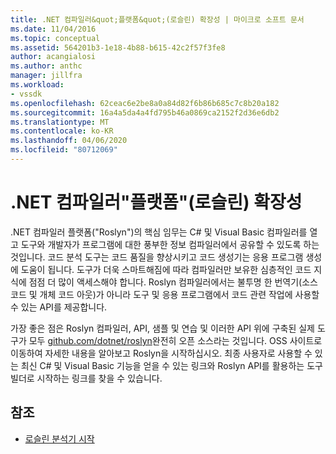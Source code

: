 ```yaml
---
title: .NET 컴파일러&quot;플랫폼&quot;(로슬린) 확장성 | 마이크로 소프트 문서
ms.date: 11/04/2016
ms.topic: conceptual
ms.assetid: 564201b3-1e18-4b88-b615-42c2f57f3fe8
author: acangialosi
ms.author: anthc
manager: jillfra
ms.workload:
- vssdk
ms.openlocfilehash: 62ceac6e2be8a0a84d82f6b86b685c7c8b20a182
ms.sourcegitcommit: 16a4a5da4a4fd795b46a0869ca2152f2d36e6db2
ms.translationtype: MT
ms.contentlocale: ko-KR
ms.lasthandoff: 04/06/2020
ms.locfileid: "80712069"
---
```

# <a name="net-compiler-platform-quotroslynquot-extensibility"></a>.NET 컴파일러&quot;플랫폼&quot;(로슬린) 확장성
.NET 컴파일러 플랫폼("Roslyn")의 핵심 임무는 C# 및 Visual Basic 컴파일러를 열고 도구와 개발자가 프로그램에 대한 풍부한 정보 컴파일러에서 공유할 수 있도록 하는 것입니다. 코드 분석 도구는 코드 품질을 향상시키고 코드 생성기는 응용 프로그램 생성에 도움이 됩니다. 도구가 더욱 스마트해짐에 따라 컴파일러만 보유한 심층적인 코드 지식에 점점 더 많이 액세스해야 합니다. Roslyn 컴파일러에서는 불투명 한 번역기(소스 코드 및 개체 코드 아웃)가 아니라 도구 및 응용 프로그램에서 코드 관련 작업에 사용할 수 있는 API를 제공합니다.

 가장 좋은 점은 Roslyn 컴파일러, API, 샘플 및 연습 및 이러한 API 위에 구축된 실제 도구가 모두 [github.com/dotnet/roslyn](https://github.com/dotnet/Roslyn)완전히 오픈 소스라는 것입니다. OSS 사이트로 이동하여 자세한 내용을 알아보고 Roslyn을 시작하십시오. 최종 사용자로 사용할 수 있는 최신 C# 및 Visual Basic 기능을 얻을 수 있는 링크와 Roslyn API를 활용하는 도구 빌더로 시작하는 링크를 찾을 수 있습니다.

## <a name="see-also"></a>참조
- [로슬린 분석기 시작](../extensibility/getting-started-with-roslyn-analyzers.md)
